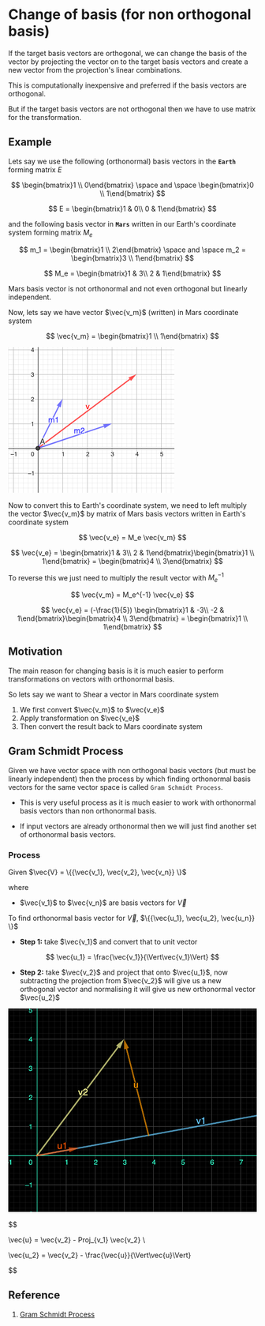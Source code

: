 # Change of basis (for non orthogonal basis)

If the target basis vectors are orthogonal, we can change the basis of the vector by projecting the vector on to the target basis vectors and  create a new vector from the projection's linear combinations.

This is computationally inexpensive and preferred if the basis vectors are orthogonal.

But if the target basis vectors are not orthogonal then we have to use matrix for the transformation.

## Example

Lets say we use the following (orthonormal) basis vectors in the **`Earth`** forming matrix $E$

$$
\begin{bmatrix}1 \\
0\end{bmatrix} \space and \space \begin{bmatrix}0 \\ 
1\end{bmatrix}
$$

$$
E = \begin{bmatrix}1 & 0\\
0 & 1\end{bmatrix}
$$

and the following basis vector in **`Mars`** written in our Earth's coordinate system forming matrix $M_e$

$$
m_1 = \begin{bmatrix}1 \\ 
2\end{bmatrix} \space and \space m_2 = \begin{bmatrix}3 \\
1\end{bmatrix}
$$

$$
M_e = \begin{bmatrix}1 & 3\\
2 & 1\end{bmatrix}
$$

Mars basis vector is not orthonormal and not even orthogonal but linearly independent.

Now, lets say we have vector $\vec{v_m}$ (written) in Mars coordinate system

$$
\vec{v_m} = \begin{bmatrix}1 \\
1\end{bmatrix}
$$

![geogebra vector](img/010.change_of_basis_for_non_orthogonal_basis-0303102648.png)

Now to convert this to Earth's coordinate system, we need to left multiply the vector $\vec{v_m}$ by matrix of Mars basis vectors written in Earth's coordinate system

$$
\vec{v_e} = M_e \vec{v_m} 
$$


$$
\vec{v_e} = \begin{bmatrix}1 & 3\\
2 & 1\end{bmatrix}\begin{bmatrix}1 \\
1\end{bmatrix} = \begin{bmatrix}4 \\
3\end{bmatrix}
$$

To reverse this we just need to multiply the result vector with $M_e^{-1}$

$$
\vec{v_m} = M_e^{-1} \vec{v_e} 
$$

$$
\vec{v_e} = (-\frac{1}{5}) \begin{bmatrix}1 & -3\\
-2 & 1\end{bmatrix}\begin{bmatrix}4 \\
3\end{bmatrix} = \begin{bmatrix}1 \\
1\end{bmatrix}
$$

## Motivation

The main reason for changing basis is it is much easier to perform transformations on vectors with orthonormal basis.

So lets say we want to Shear a vector in Mars coordinate system

1. We first convert $\vec{v_m}$ to $\vec{v_e}$
2. Apply transformation on $\vec{v_e}$
3. Then convert the result back to Mars coordinate system

## Gram Schmidt Process

Given we have vector space with non orthogonal basis vectors (but must be linearly independent) then the process by which finding orthonormal basis vectors for the same vector space is called `Gram Schmidt Process`.

* This is very useful process as it is much easier to work with orthonormal basis vectors than non orthonormal basis.

* If input vectors are already orthonormal then we will just find another set of orthonormal basis vectors.

### Process

Given $\vec{V} = \{{\vec{v_1}, \vec{v_2}, \vec{v_n}} \}$ 

where

* $\vec{v_1}$ to $\vec{v_n}$ are basis vectors for $\vec{V}$

To find orthonormal basis vector for $\vec{V}$, $\{{\vec{u_1}, \vec{u_2}, \vec{u_n}} \}$

* **Step 1:** take $\vec{v_1}$ and convert that to unit vector

$$
\vec{u_1} = \frac{\vec{v_1}}{\Vert\vec{v_1}\Vert}
$$

* **Step 2:** take $\vec{v_2}$ and project that onto $\vec{u_1}$, now subtracting the projection from $\vec{v_2}$ will give us a new orthogonal vector and normalising it will give us new orthonormal vector $\vec{u_2}$

![Image GeoGebra](img/010.change_of_basis_for_non_orthogonal_basis-0303170757.png)

$$

\vec{u} = \vec{v_2} - Proj_{v_1} \vec{v_2} \\

\vec{u_2} = \vec{v_2} - \frac{\vec{u}}{\Vert\vec{u}\Vert}

$$


## Reference

1. [Gram Schmidt Process](https://www.youtube.com/watch?v=rHonltF77zI)
